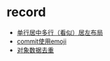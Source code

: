 # record

- [单行居中多行（看似）居左布局](https://github.com/simonyouth/Blog/issues/1)
- [commit使用emoji](https://github.com/simonyouth/Blog/issues/2)
- [对象数据去重](https://github.com/simonyouth/Blog/issues/3)
